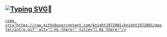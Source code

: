 ## [![Typing SVG](https://readme-typing-svg.demolab.com?font=Fira+Code&duration=2000&pause=1000&color=18F776&center=true&vCenter=true&random=false&width=435&lines=Welcome+to+my+GitHub;Please+leave+a+star+if+you+like%F0%9F%98%84)](https://git.io/typing-svg)👋

[`<img src="https://raw.githubusercontent.com/knight1972001/knight1972001/master/intro.gif" alt="👋 Hi there!" title="👋 Hi there!"/>`](https://longnguyen-vhoang.vercel.app/)

<!--
**knight1972001/knight1972001** is a ✨ _special_ ✨ repository because its `README.md` (this file) appears on your GitHub profile.

Here are some ideas to get you started:

- 🔭 I’m currently working on ...
- 🌱 I’m currently learning ...
- 👯 I’m looking to collaborate on ...
- 🤔 I’m looking for help with ...
- 💬 Ask me about ...
- 📫 How to reach me: ...
- 😄 Pronouns: ...
- ⚡ Fun fact: ...
-->
